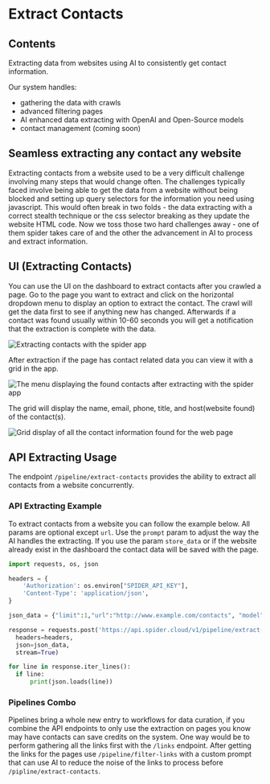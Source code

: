 # Extract Contacts

## Contents

Extracting data from websites using AI to consistently get contact information.

Our system handles:
- gathering the data with crawls
- advanced filtering pages
- AI enhanced data extracting with OpenAI and Open-Source models
- contact management (coming soon)

## Seamless extracting any contact any website

Extracting contacts from a website used to be a very difficult challenge involving many steps that would change often. The challenges typically faced involve being able to get the data from a website without being blocked and setting up query selectors for the information you need using javascript. This would often break in two folds - the data extracting with a correct stealth technique or the css selector breaking as they update the website HTML code. Now we toss those two hard challenges away - one of them spider takes care of and the other the advancement in AI to process and extract information.

## UI (Extracting Contacts)

You can use the UI on the dashboard to extract contacts after you crawled a page. Go to the page you 
want to extract and click on the horizontal dropdown menu to display an option to extract the contact.
The crawl will get the data first to see if anything new has changed. Afterwards if a contact was found usually within 10-60 seconds you will get a notification that the extraction is complete with the data.

![Extracting contacts with the spider app](https://spider.cloud/img/app/extract-contacts.png)

After extraction if the page has contact related data you can view it with a grid in the app.

![The menu displaying the found contacts after extracting with the spider app](https://spider.cloud/img/app/extract-contacts-found.png)

The grid will display the name, email, phone, title, and host(website found) of the contact(s).

![Grid display of all the contact information found for the web page](https://spider.cloud/img/app/extract-contacts-grid.png)

## API Extracting Usage

The endpoint `/pipeline/extract-contacts` provides the ability to extract all contacts from a website concurrently.

### API Extracting Example

To extract contacts from a website you can follow the example below. All params are optional except `url`. Use the `prompt` param to adjust the way the AI handles the extracting. If you use the param `store_data` or if the website already exist in the dashboard the contact data will be saved with the page.

```py
import requests, os, json

headers = {
    'Authorization': os.environ["SPIDER_API_KEY"],
    'Content-Type': 'application/json',
}

json_data = {"limit":1,"url":"http://www.example.com/contacts", "model": "gpt-4-1106-preview", "prompt": "A custom prompt to tailor the extracting."}

response = requests.post('https://api.spider.cloud/v1/pipeline/extract-contacts', 
  headers=headers, 
  json=json_data,
  stream=True)

for line in response.iter_lines():
  if line:
      print(json.loads(line))
```

### Pipelines Combo

Pipelines bring a whole new entry to workflows for data curation, if you combine the API endpoints to only use the extraction on pages you know may have contacts can save credits on the system. One way would be to perform gathering all the links first with the `/links` endpoint. After getting the links for the pages use `/pipeline/filter-links` with a custom prompt that can use AI to reduce the noise of the links to process before `/pipline/extract-contacts`.
